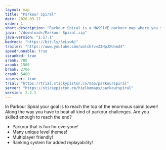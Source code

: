 ```yaml
---
layout: map
title: "Parkour Spiral"
date: 2020-03-17
order: 1
short-description: "Parkour Spiral is a MASSIVE parkour map where you start at the bottom and must parkour to the top!"
java: "/downloads/Parkour Spiral.zip"
java-version: "1.17.1"
bedrock: "https://bit.ly/3eLswAj"
trailer: "https://www.youtube.com/watch?v=ZJNpJXUnnd4"
speedrunnable: true
isranked: true
srank: 700
arank: 1500
brank: 2700
crank: 5400
inserver: true
trial: "https://trial.stickypiston.co/map/parkourspiral"
server: "https://stickypiston.co/hielkemaps/parkourspiral"
version: 2.2.1
---
```


In Parkour Spiral your goal is to reach the top of the enormous spiral tower! Along the way you have to beat all kind of parkour challenges.
Are you skilled enough to reach the end?

- Parkour that is fun for everyone!
- Many unique level themes!
- Multiplayer friendly!
- Ranking system for added replayability!
